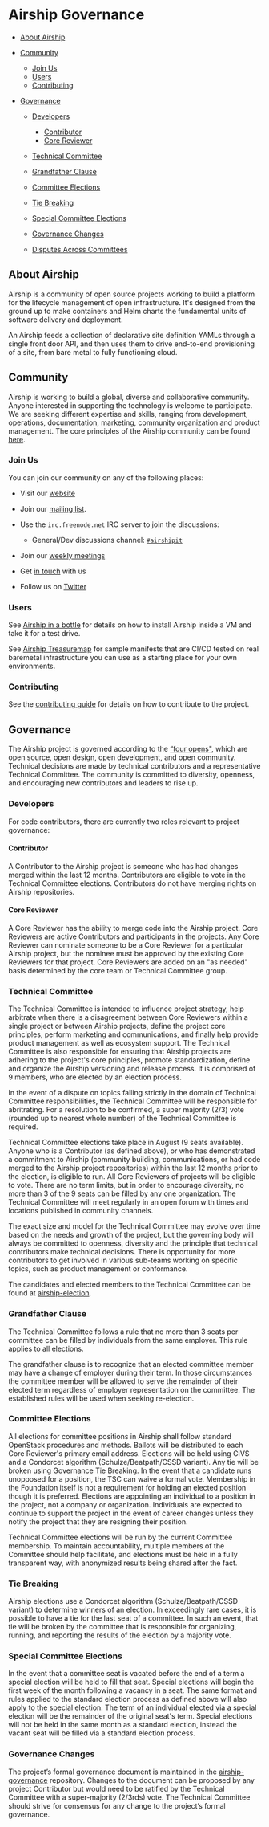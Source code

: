 # Airship Governance

* [About Airship](#about-airship)
* [Community](#community)

  * [Join Us](#join-us)
  * [Users](#users)
  * [Contributing](#contributing)

* [Governance](#governance)

  * [Developers](#developers)

    * [Contributor](#contributor)
    * [Core Reviewer](#core-reviewer)

  * [Technical Committee](#technical-committee)

  * [Grandfather Clause](#grandfather-clause)
  * [Committee Elections](#committee-elections)
  * [Tie Breaking](#tie-breaking)
  * [Special Committee Elections](#special-committee-elections)
  * [Governance Changes](governance-changes)
  * [Disputes Across Committees](#disputes-across-committees)

## About Airship

Airship is a community of open source projects working to build a platform for the lifecycle management of open
infrastructure. It's designed from the ground up to make containers and Helm charts the fundamental units of software
delivery and deployment.

An Airship feeds a collection of declarative site definition YAMLs through a single front door API, and then uses them to
drive end-to-end provisioning of a site, from bare metal to fully functioning cloud.

## Community

Airship is working to build a global, diverse and collaborative community. Anyone interested in supporting the technology
is welcome to participate. We are seeking different expertise and skills, ranging from development, operations,
documentation, marketing, community organization and product management. The core principles of the Airship community
can be found [here](principles.md).

### Join Us

You can join our community on any of the following places:

* Visit our [website](https://airshipit.org)
* Join our [mailing list](http://lists.airshipit.org).
* Use the `irc.freenode.net` IRC server to join the discussions:

  * General/Dev discussions channel: [`#airshipit`](http://webchat.freenode.net/?channels=airshipit)

* Join our [weekly meetings](http://eavesdrop.openstack.org/#Airship_Team_Meeting)
* Get [in touch](https://wiki.openstack.org/wiki/Airship#Get_in_Touch) with us
* Follow us on [Twitter](https://twitter.com/airshipproject)

### Users

See [Airship in a bottle](https://opendev.org/airship/airship-in-a-bottle) for details on how to install Airship
inside a VM and take it for a test drive.

See [Airship Treasuremap](https://opendev.org/airship/treasuremap) for sample manifests that are CI/CD tested on real
baremetal infrastructure you can use as a starting place for your own environments.

### Contributing

See the [contributing guide](CONTRIBUTING.md) for details on how to contribute to the project.

## Governance

The Airship project is governed according to the [“four opens"](https://governance.openstack.org/tc/reference/opens.html),
which are open source, open design, open development, and open community. Technical decisions are made by technical
contributors and a representative Technical Committee. The community is committed to diversity, openness, and encouraging
new contributors and leaders to rise up.

### Developers

For code contributors, there are currently two roles relevant to project governance:

#### Contributor

A Contributor to the Airship project is someone who has had changes merged within the last 12 months. Contributors are
eligible to vote in the Technical Committee elections. Contributors do not have merging rights on Airship repositories.

#### Core Reviewer

A Core Reviewer has the ability to merge code into the Airship project. Core Reviewers are active Contributors and
participants in the projects.  Any Core Reviewer can nominate someone to be a Core Reviewer for a particular Airship
project, but the nominee must be approved by the existing Core Reviewers for that project. Core Reviewers are added
on an "as needed" basis determined by the core team or Technical Committee group.

### Technical Committee

The Technical Committee is intended to influence project strategy, help arbitrate when there is a disagreement
between Core Reviewers within a single project or between Airship projects, define the project core principles, perform
marketing and communications, and finally help provide product management as well as ecosystem support.
The Technical Committee is also responsible for ensuring that Airship projects are adhering to the project's core principles,
promote standardization, define and organize the Airship versioning and release process. It is comprised of 9 members,
who are elected by an election process.

In the event of a dispute on topics falling strictly in the domain of Technical Committee responsibilities,
the Technical Committee will be responsible for abritrating. For a resolution to be confirmed, a
super majority (2/3) vote (rounded up to nearest whole number) of the Technical Committee is required.

Technical Committee elections take place in August (9 seats available). Anyone who is a Contributor (as defined above),
or who has demonstrated a commitment to Airship (community building, communications, or had code merged to the Airship
project repositories) within the last 12 months prior to the election, is eligible to run.
All Core Reviewers of projects will be eligible to vote. There are no term
limits, but in order to encourage diversity, no more than 3 of the 9 seats can be filled by any one organization. The
Technical Committee will meet regularly in an open forum with times and locations published in
community channels.

The exact size and model for the Technical Committee may evolve over time based on the needs and growth of the project, but
the governing body will always be committed to openness, diversity and the principle that technical contributors make
technical decisions. There is opportunity for more contributors to get involved in various sub-teams working on specific
topics, such as product management or conformance.

The candidates and elected members to the Technical Committee can be
found at [airship-election](https://opendev.org/airship/election).

### Grandfather Clause

The Technical Committee follows a rule that no more than 3 seats per committee can be
filled by individuals from the same employer. This rule applies to all elections.

The grandfather clause is to recognize that an elected committee member may have a change of employer during their term.
In those circumstances the committee member will be allowed to serve the remainder of their elected term regardless of
employer representation on the committee. The established rules will be used when seeking re-election.

### Committee Elections

All elections for committee positions in Airship shall follow standard OpenStack procedures and methods. Ballots will be
distributed to each Core Reviewer's primary email address. Elections will
be held using CIVS and a Condorcet algorithm (Schulze/Beatpath/CSSD variant). Any tie will be broken using Governance
Tie Breaking. In the event that a candidate runs unopposed for a position, the TSC can waive a formal vote. Membership in
the Foundation itself is not a requirement for holding an elected position though it is preferred. Elections are
appointing an individual to a position in the project, not a company or organization. Individuals are expected to
continue to support the project in the event of career changes unless they notify the project that they are resigning
their position.

Technical Committee elections will be run by the current Committee membership.  To maintain accountability, multiple
members of the Committee should help facilitate, and elections must be held in a fully transparent way, with anonymized
results being shared after the fact.

### Tie Breaking

Airship elections use a Condorcet algorithm (Schulze/Beatpath/CSSD variant) to determine winners of an election. In
exceedingly rare cases, it is possible to have a tie for the last seat of a committee. In such an event, that tie will
be broken by the committee that is responsible for organizing, running, and reporting the results of the election by a
majority vote.

### Special Committee Elections

In the event that a committee seat is vacated before the end of a term a special election will be held to fill that seat.
Special elections will begin the first week of the month following a vacancy in a seat. The same format and rules
applied to the standard election process as defined above will also apply to the special election.  The term of an individual
elected via a special election will be the remainder of the original seat's term. Special elections will not be held in the
same month as a standard election, instead the vacant seat will be filled via a standard election process.

### Governance Changes

The project’s formal governance document is maintained in the [airship-governance](https://opendev.org/airship/governance)
repository. Changes to the document can be proposed by any project Contributor but would need to be ratified by the
Technical Committee with a super-majority (2/3rds) vote. The Technical Committee should strive for consensus for any change
to the project’s formal governance.


